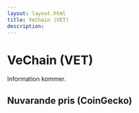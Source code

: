 ```yaml
---
layout: layout.html
title: VeChain (VET)
description:
---
```


# VeChain (VET)

Information kommer.

## Nuvarande pris (CoinGecko)

<coingecko-coin-ticker-widget currency="sek" coin-id="vechain" locale="en"></coingecko-coin-ticker-widget>
